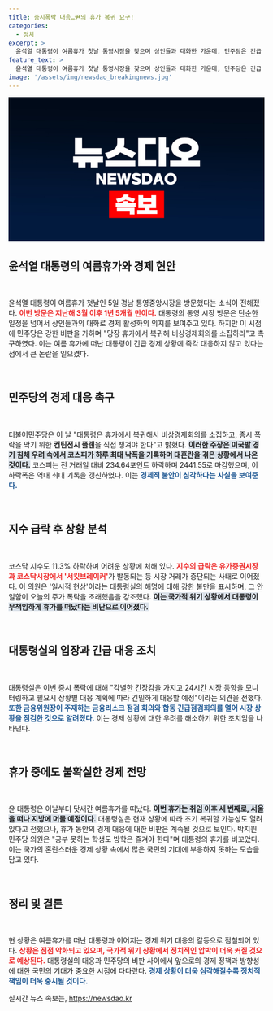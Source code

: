 ```yaml
---
title: 증시폭락 대응…尹의 휴가 복귀 요구!
categories:
  - 정치
excerpt: >
  윤석열 대통령이 여름휴가 첫날 통영시장을 찾으며 상인들과 대화한 가운데, 민주당은 긴급 경제회의 소집을 촉구했습니다. 코스피 대폭락 배경과 함께 비상 상황에서의 대통령의 휴가 비판이 이어졌습니다.
feature_text: >
  윤석열 대통령이 여름휴가 첫날 통영시장을 찾으며 상인들과 대화한 가운데, 민주당은 긴급 경제회의 소집을 촉구했습니다. 코스피 대폭락 배경과 함께 비상 상황에서의 대통령의 휴가 비판이 이어졌습니다.
image: '/assets/img/newsdao_breakingnews.jpg'
---
```


<p><img src="/assets/img/newsdao_breakingnews.jpg" alt="implanttips 속보" /></p>

<h2 data-ke-size="size26">윤석열 대통령의 여름휴가와 경제 현안</h2>

<p data-ke-size="size16">&nbsp;</p>

<p>윤석열 대통령이 여름휴가 첫날인 5일 경남 통영중앙시장을 방문했다는 소식이 전해졌다. <b><span style="color: #ee2323;">이번 방문은 지난해 3월 이후 1년 5개월 만이다.</span></b> 대통령의 통영 시장 방문은 단순한 일정을 넘어서 상인들과의 대화로 경제 활성화의 의지를 보여주고 있다. 하지만 이 시점에 민주당은 강한 비판을 가하며 "당장 휴가에서 복귀해 비상경제회의를 소집하라"고 촉구하였다. 이는 여름 휴가에 떠난 대통령이 긴급 경제 상황에 즉각 대응하지 않고 있다는 점에서 큰 논란을 일으켰다.</p>

<p data-ke-size="size16">&nbsp;</p>

<h2 data-ke-size="size26">민주당의 경제 대응 촉구</h2>

<p data-ke-size="size16">&nbsp;</p>

<p>더불어민주당은 이 날 "대통령은 휴가에서 복귀해서 비상경제회의를 소집하고, 증시 폭락을 막기 위한 <b>컨틴전시 플랜</b>을 직접 챙겨야 한다"고 밝혔다. <b><span style="background-color: #21538527;">이러한 주장은 미국발 경기 침체 우려 속에서 코스피가 하루 최대 낙폭을 기록하며 대혼란을 겪은 상황에서 나온 것이다.</span></b> 코스피는 전 거래일 대비 234.64포인트 하락하며 2441.55로 마감했으며, 이 하락폭은 역대 최대 기록을 갱신하였다. 이는 <b><span style="color: #1a5490;">경제적 불안이 심각하다는 사실을 보여준다.</span></b></p>

<p data-ke-size="size16">&nbsp;</p>

<h2 data-ke-size="size26">지수 급락 후 상황 분석</h2>

<p data-ke-size="size16">&nbsp;</p>

<p>코스닥 지수도 11.3% 하락하며 어려운 상황에 처해 있다. <b><span style="color: #ee2323;">지수의 급락은 유가증권시장과 코스닥시장에서 '서킷브레이커'</span></b>가 발동되는 등 시장 거래가 중단되는 사태로 이어졌다. 이 의원은 '일시적 현상'이라는 대통령실의 해명에 대해 강한 불만을 표시하며, 그 안일함이 오늘의 주가 폭락을 초래했음을 강조했다. <b><span style="background-color: #21538527;">이는 국가적 위기 상황에서 대통령이 무책임하게 휴가를 떠났다는 비난으로 이어졌다.</span></b></p>

<p data-ke-size="size16">&nbsp;</p>

<h2 data-ke-size="size26">대통령실의 입장과 긴급 대응 조치</h2>

<p data-ke-size="size16">&nbsp;</p>

<p>대통령실은 이번 증시 폭락에 대해 "각별한 긴장감을 가지고 24시간 시장 동향을 모니터링하고 필요시 상황별 대응 계획에 따라 긴밀하게 대응할 예정"이라는 의견을 전했다. <b><span style="color: #1a5490;">또한 금융위원장이 주재하는 금융리스크 점검 회의와 합동 긴급점검회의를 열어 시장 상황을 점검한 것으로 알려졌다.</span></b> 이는 경제 상황에 대한 우려를 해소하기 위한 조치임을 나타낸다.</p>

<p data-ke-size="size16">&nbsp;</p>

<h2 data-ke-size="size26">휴가 중에도 불확실한 경제 전망</h2>

<p data-ke-size="size16">&nbsp;</p>

<p>윤 대통령은 이날부터 닷새간 여름휴가를 떠났다. <b><span style="background-color: #21538527;">이번 휴가는 취임 이후 세 번째로, 서울을 떠나 지방에 머물 예정이다.</span></b> 대통령실은 현재 상황에 따라 조기 복귀할 가능성도 열려 있다고 전했으나, 휴가 동안의 경제 대응에 대한 비판은 계속될 것으로 보인다. 박지원 민주당 의원은 "공부 못하는 학생도 방학은 즐겨야 한다"며 대통령의 휴가를 비꼬았다. 이는 국가의 혼란스러운 경제 상황 속에서 많은 국민의 기대에 부응하지 못하는 모습을 담고 있다.</p>

<p data-ke-size="size16">&nbsp;</p>

<h2 data-ke-size="size26">정리 및 결론</h2>

<p data-ke-size="size16">&nbsp;</p>

<p>현 상황은 여름휴가를 떠난 대통령과 이어지는 경제 위기 대응의 갈등으로 점철되어 있다. <b><span style="color: #ee2323;">상황은 점점 악화되고 있으며, 국가적 위기 상황에서 정치적인 압박이 더욱 커질 것으로 예상된다.</span></b> 대통령실의 대응과 민주당의 비판 사이에서 앞으로의 경제 정책과 방향성에 대한 국민의 기대가 중요한 시점에 다다랐다. <b><span style="color: #1a5490;">경제 상황이 더욱 심각해질수록 정치적 책임이 더욱 중시될 것이다.</span></b></p>
실시간 뉴스 속보는, <a href="https://newsdao.kr" rel="dofollow">https://newsdao.kr</a>


